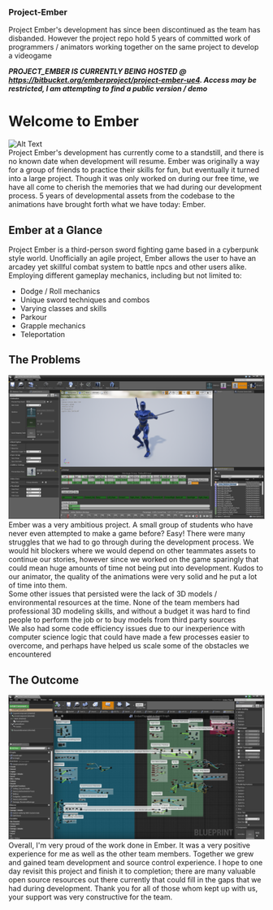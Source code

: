 ### Project-Ember
Project Ember's development has since been discontinued as the team has disbanded. However the project repo hold 5 years of committed work of programmers / animators working together on the same project to develop a videogame


***PROJECT_EMBER IS CURRENTLY BEING HOSTED @ https://bitbucket.org/emberproject/project-ember-ue4. Access may be restricted, I am attempting to find a public version / demo***


# Welcome to Ember

![Alt Text](https://github.com/Tamiyo/Project-Ember/blob/master/src/anims2.gif)
<br/>
Project Ember's development has currently come to a standstill, and there is no known date when development will resume. Ember was originally a way for a group of friends to practice their skills for fun, but eventually it turned into a large project. Though it was only worked on during our free time, we have all come to cherish the memories that we had during our development process. 5 years of developmental assets from the codebase to the animations have brought forth what we have today: Ember.


## Ember at a Glance

Project Ember is a third-person sword fighting game based in a cyberpunk style world. Unofficially an agile project, Ember allows the user to have an arcadey yet skillful combat system to battle npcs and other users alike. Employing different gameplay mechanics, including but not limited to:
  * Dodge / Roll mechanics
  * Unique sword techniques and combos
  * Varying classes and skills
  * Parkour
  * Grapple mechanics
  * Teleportation

## The Problems

![Alt Text](https://github.com/Tamiyo/Project-Ember/blob/master/src/anims3.PNG) 
<br/>
Ember was a very ambitious project. A small group of students who have never even attempted to make a game before? Easy! There were many struggles that we had to go through during the development process. We would hit blockers where we would depend on other teammates assets to continue our stories, however since we worked on the game sparingly that could mean huge amounts of time not being put into development. Kudos to our animator, the quality of the animations were very solid and he put a lot of time into them. 
<br/>
Some other issues that persisted were the lack of 3D models / environmental resources at the time. None of the team members had professional 3D modeling skills, and without a budget it was hard to find people to perform the job or to buy models from third party sources
<br/>
We also had some code efficiency issues due to our inexperience with computer science logic that could have made a few processes easier to overcome, and perhaps have helped us scale some of the obstacles we encountered

## The Outcome

![Alt Text](https://github.com/Tamiyo/Project-Ember/blob/master/src/anims4.PNG)
<br/>
Overall, I'm very proud of the work done in Ember. It was a very positive experience for me as well as the other team members. Together we grew and gained team development and source control experience. I hope to one day revisit this project and finish it to completion; there are many valuable open source resources out there currently that could fill in the gaps that we had during development. Thank you for all of those whom kept up with us, your support was very constructive for the team.

